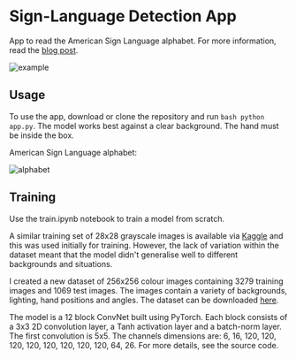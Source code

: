 # Sign-Language Detection App

App to read the American Sign Language alphabet. For more information, read the [blog post](https://theoclark.co.uk/posts/sign-language).

![example](https://github.com/theoclark/sign_language/blob/main/example.gif)

## Usage

To use the app, download or clone the repository and run ```bash python app.py```. The model works best against a clear background. The hand must be inside the box.

American Sign Language alphabet:

![alphabet](https://github.com/theoclark/sign_language/blob/main/Symbols.png)

## Training

Use the train.ipynb notebook to train a model from scratch.

A similar training set of 28x28 grayscale images is available via [Kaggle](https://www.kaggle.com/datasets/datamunge/sign-language-mnist) and this was used initially for training. However, the lack of variation within the dataset meant that the model didn't generalise well to different backgrounds and situations.

I created a new dataset of 256x256 colour images containing 3279 training images and 1069 test images. The images contain a variety of backgrounds, lighting, hand positions and angles. The dataset can be downloaded [here](https://drive.google.com/file/d/1I35bpJ4ck3nDT1SzEs-6DqmJR7CtcA3Q/view?usp=sharing).

The model is a 12 block ConvNet built using PyTorch. Each block consists of a 3x3 2D convolution layer, a Tanh activation layer and a batch-norm layer. The first convolution is 5x5. The channels dimensions are: 6, 16, 120, 120, 120, 120, 120, 120, 120, 120, 64, 26. For more details, see the source code.
